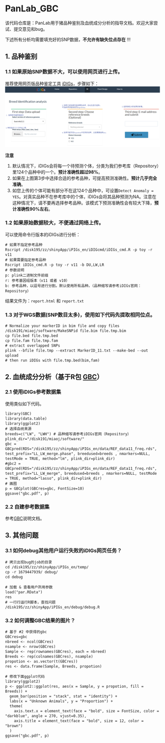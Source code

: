 # PanLab_GBC
该代码仓库是：PanLab用于猪品种鉴别及血统成分分析的指导文档。欢迎大家尝试、提交意见和bug。


下述所有分析均需要填充好的SNP数据，**不允许有缺失位点存在** !!!

## 1. 品种鉴别
### 1.1 如果原始SNP数据不大，可以使用网页进行上传。
推荐使用网页版品种鉴定工具 [iDIGs](http://alphaindex.zju.edu.cn/iDIGs_en/)，步骤如下：
![image](https://github.com/JanMiao/PanLab_GBC/blob/main/images/iDIGs_instruction.PNG)


**注意**
1. 默认情况下，iDIGs会将每一个待预测个体，分类为我们参考库（Repository）里124个品种中的一个。**预计准确性超过98%**。
2. 如果在上图第3步中选择合适的参考品种，可提高预测准确性。**预计几乎完全准确**。
3. 如您上传的个体可能有部分不在这124个品种中，可设置`Detect Anomaly = YES`。对真实品种不在参考库中的个体，iDIGs会将其品种预测为NA。注意在这种情况下，请不要再选择参考品种。该模式下预测准确性会有较大下降，**预计准确性90%左右**。


### 1.2 如果原始数据较大，不便通过网络上传。
可以使用命令行版本的iDIGs进行分析：
```{R}
# 如果不指定参考品种
Rscript /disk195/zz/shinyApp/iPIGs_en/iDIGcmd/iDIGs_cmd.R -p toy -r v11
# 如果需要指定参考品种
Rscript iDIGs_cmd.R -p toy -r v11 -b DU,LW,LR
# 参数说明
p: plink二进制文件前缀
r: 参考基因组版本（v11 或者 v10）
b: 参考品种，以逗号进行分割。默认使用所有品种。（品种缩写请参考iDIGs官网：Repository）
```
结果文件为：`report.html` 和 `report.txt`


### 1.3 对于WGS数据(SNP数目太多)，使用如下代码先提取相同位点。
```
# Normalize your markerID in bim file and copy files
/disk191/miaoj/software/MakeSNPid file.bim file.tmp.bim
cp file.bed file.tmp.bed
cp file.fam file.tmp.fam
# extract overlapped SNPs
plink --bfile file.tmp --extract MarkerID_11.txt --make-bed --out upload
# then run iDIGs with file.tmp.bed(bim,fam)
```

## 2. 血统成分分析（基于R包 [GBC](https://github.com/JanMiao/GBC)）
### 2.1 使用iDIGs参考数据集
使用类似如下代码。
```
library(GBC)
library(data.table)
library(ggplot2)
# 选择血统来源
breeds=c("LW", "LWH") # 品种缩写请参考iDIGs官网（Repository）
plink_dir="/disk191/miaoj/software/"
gbc = GBCpred(RDS="/disk195/zz/shinyApp/iPIGs_en/data/REF_data11_freq.rds", test_prefix="LL_LW_merge.phase", breedused=breeds , nmarkers=NULL, testMode = TRUE, method="lm", plink_dir=plink_dir)
#gbc2 = GBCpred(RDS="/disk195/zz/shinyApp/iPIGs_en/data/REF_data11_freq.rds", test_prefix="LL_LW_merge", breedused=breeds , nmarkers=NULL, testMode = TRUE, method="lasso", plink_dir=plink_dir)
# 画图
p = GBCplot(GBCres=gbc, FontSize=10)
ggsave("gbc.pdf", p)
```

### 2.2 自建参考数据集
参考[GBC](https://github.com/JanMiao/GBC)说明文档。

## 3. 其他问题

### 3.1 如何debug其他用户运行失败的iDIGs网页任务？
```
# 拷贝出现bug的job的目录
cd /disk195/zz/shinyApp/iPIGs_en/temp/
cp -r 1679447939/ debug/
cd debug

# 加载 & 查看用户所用参数
load("par.RData")
res
# 一行行运行R脚本，查找问题
/disk195/zz/shinyApp/iPIGs_en/debug/debug.R
```

### 3.2 如何调整GBC结果的图片？
```
# 基于 #2 中获得的gbc
GBCres=gbc
nbreed <- ncol(GBCres)
nsample <- nrow(GBCres)
Sample <- rep(rownames(GBCres), each = nbreed)
Breeds <- rep(colnames(GBCres), nsample)
propotion <- as.vector(t(GBCres))
res <- data.frame(Sample, Breeds, propotion)

# 修改下面ggplot代码
library(ggplot2)
p <- ggplot2::ggplot(res, aes(x = Sample, y = propotion, fill = Breeds)) +
  geom_bar(position = "stack", stat = "identity") +
  labs(x = "Unknown Animals", y = "Proportion") +
  theme(
    axis.text.x = element_text(face = "bold", size = FontSize, color = "darkblue", angle = 270, vjust=0.35),
    axis.title = element_text(face = "bold", size = 12, color = "brown")
  )
ggsave("gbc.pdf", p)

```
